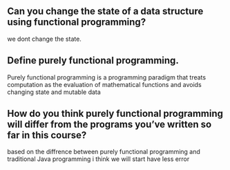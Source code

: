 ## Can you change the state of a data structure using functional programming?

we dont change the state.

## Define purely functional programming.
Purely functional programming is a programming paradigm that treats computation as the evaluation of mathematical functions and avoids changing state and mutable data

## How do you think purely functional programming will differ from the programs you’ve written so far in this course?

based on the diffrence between purely functional programming and traditional Java programming i think we will start have less error 